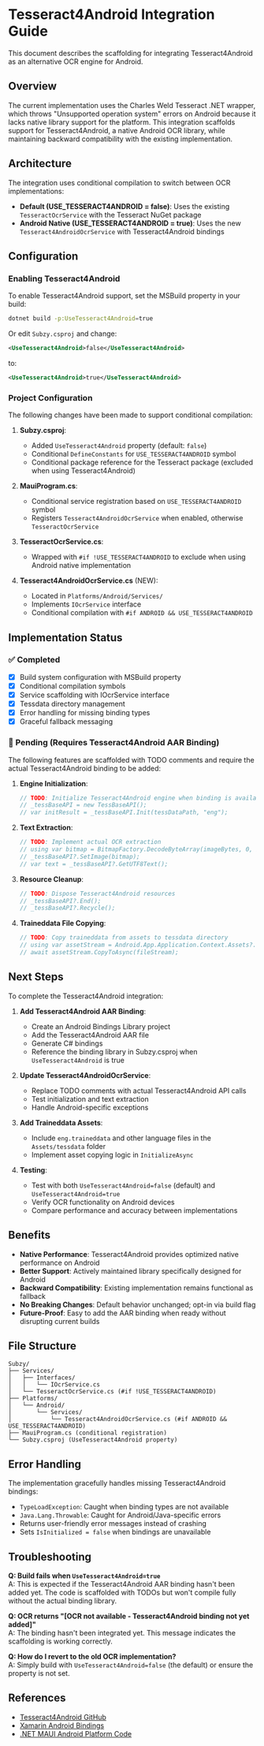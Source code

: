 # Tesseract4Android Integration Guide

This document describes the scaffolding for integrating Tesseract4Android as an alternative OCR engine for Android.

## Overview

The current implementation uses the Charles Weld Tesseract .NET wrapper, which throws "Unsupported operation system" errors on Android because it lacks native library support for the platform. This integration scaffolds support for Tesseract4Android, a native Android OCR library, while maintaining backward compatibility with the existing implementation.

## Architecture

The integration uses conditional compilation to switch between OCR implementations:

- **Default (USE_TESSERACT4ANDROID = false)**: Uses the existing `TesseractOcrService` with the Tesseract NuGet package
- **Android Native (USE_TESSERACT4ANDROID = true)**: Uses the new `Tesseract4AndroidOcrService` with Tesseract4Android bindings

## Configuration

### Enabling Tesseract4Android

To enable Tesseract4Android support, set the MSBuild property in your build:

```bash
dotnet build -p:UseTesseract4Android=true
```

Or edit `Subzy.csproj` and change:

```xml
<UseTesseract4Android>false</UseTesseract4Android>
```

to:

```xml
<UseTesseract4Android>true</UseTesseract4Android>
```

### Project Configuration

The following changes have been made to support conditional compilation:

1. **Subzy.csproj**:
   - Added `UseTesseract4Android` property (default: `false`)
   - Conditional `DefineConstants` for `USE_TESSERACT4ANDROID` symbol
   - Conditional package reference for the Tesseract package (excluded when using Tesseract4Android)

2. **MauiProgram.cs**:
   - Conditional service registration based on `USE_TESSERACT4ANDROID` symbol
   - Registers `Tesseract4AndroidOcrService` when enabled, otherwise `TesseractOcrService`

3. **TesseractOcrService.cs**:
   - Wrapped with `#if !USE_TESSERACT4ANDROID` to exclude when using Android native implementation

4. **Tesseract4AndroidOcrService.cs** (NEW):
   - Located in `Platforms/Android/Services/`
   - Implements `IOcrService` interface
   - Conditional compilation with `#if ANDROID && USE_TESSERACT4ANDROID`

## Implementation Status

### ✅ Completed

- [x] Build system configuration with MSBuild property
- [x] Conditional compilation symbols
- [x] Service scaffolding with IOcrService interface
- [x] Tessdata directory management
- [x] Error handling for missing binding types
- [x] Graceful fallback messaging

### 🚧 Pending (Requires Tesseract4Android AAR Binding)

The following features are scaffolded with TODO comments and require the actual Tesseract4Android binding to be added:

1. **Engine Initialization**:
   ```csharp
   // TODO: Initialize Tesseract4Android engine when binding is available
   // _tessBaseAPI = new TessBaseAPI();
   // var initResult = _tessBaseAPI.Init(tessDataPath, "eng");
   ```

2. **Text Extraction**:
   ```csharp
   // TODO: Implement actual OCR extraction
   // using var bitmap = BitmapFactory.DecodeByteArray(imageBytes, 0, imageBytes.Length);
   // _tessBaseAPI?.SetImage(bitmap);
   // var text = _tessBaseAPI?.GetUTF8Text();
   ```

3. **Resource Cleanup**:
   ```csharp
   // TODO: Dispose Tesseract4Android resources
   // _tessBaseAPI?.End();
   // _tessBaseAPI?.Recycle();
   ```

4. **Traineddata File Copying**:
   ```csharp
   // TODO: Copy traineddata from assets to tessdata directory
   // using var assetStream = Android.App.Application.Context.Assets?.Open("tessdata/eng.traineddata");
   // await assetStream.CopyToAsync(fileStream);
   ```

## Next Steps

To complete the Tesseract4Android integration:

1. **Add Tesseract4Android AAR Binding**:
   - Create an Android Bindings Library project
   - Add the Tesseract4Android AAR file
   - Generate C# bindings
   - Reference the binding library in Subzy.csproj when `UseTesseract4Android` is true

2. **Update Tesseract4AndroidOcrService**:
   - Replace TODO comments with actual Tesseract4Android API calls
   - Test initialization and text extraction
   - Handle Android-specific exceptions

3. **Add Traineddata Assets**:
   - Include `eng.traineddata` and other language files in the `Assets/tessdata` folder
   - Implement asset copying logic in `InitializeAsync`

4. **Testing**:
   - Test with both `UseTesseract4Android=false` (default) and `UseTesseract4Android=true`
   - Verify OCR functionality on Android devices
   - Compare performance and accuracy between implementations

## Benefits

- **Native Performance**: Tesseract4Android provides optimized native performance on Android
- **Better Support**: Actively maintained library specifically designed for Android
- **Backward Compatibility**: Existing implementation remains functional as fallback
- **No Breaking Changes**: Default behavior unchanged; opt-in via build flag
- **Future-Proof**: Easy to add the AAR binding when ready without disrupting current builds

## File Structure

```
Subzy/
├── Services/
│   ├── Interfaces/
│   │   └── IOcrService.cs
│   └── TesseractOcrService.cs (#if !USE_TESSERACT4ANDROID)
├── Platforms/
│   └── Android/
│       └── Services/
│           └── Tesseract4AndroidOcrService.cs (#if ANDROID && USE_TESSERACT4ANDROID)
├── MauiProgram.cs (conditional registration)
└── Subzy.csproj (UseTesseract4Android property)
```

## Error Handling

The implementation gracefully handles missing Tesseract4Android bindings:

- `TypeLoadException`: Caught when binding types are not available
- `Java.Lang.Throwable`: Caught for Android/Java-specific errors
- Returns user-friendly error messages instead of crashing
- Sets `IsInitialized = false` when bindings are unavailable

## Troubleshooting

**Q: Build fails when `UseTesseract4Android=true`**  
A: This is expected if the Tesseract4Android AAR binding hasn't been added yet. The code is scaffolded with TODOs but won't compile fully without the actual binding library.

**Q: OCR returns "[OCR not available - Tesseract4Android binding not yet added]"**  
A: The binding hasn't been integrated yet. This message indicates the scaffolding is working correctly.

**Q: How do I revert to the old OCR implementation?**  
A: Simply build with `UseTesseract4Android=false` (the default) or ensure the property is not set.

## References

- [Tesseract4Android GitHub](https://github.com/adaptech-cz/Tesseract4Android)
- [Xamarin Android Bindings](https://learn.microsoft.com/en-us/xamarin/android/platform/binding-java-library/)
- [.NET MAUI Android Platform Code](https://learn.microsoft.com/en-us/dotnet/maui/platform-integration/)
